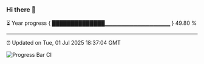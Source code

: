 ### Hi there 👋

⏳ Year progress { ██████████████▁▁▁▁▁▁▁▁▁▁▁▁▁▁▁▁ } 49.80 %

---

⏰ Updated on Tue, 01 Jul 2025 18:37:04 GMT

![Progress Bar CI](https://github.com/DhruviPatel157/GitHub-Actions-Demo/workflows/Progress%20Bar%20CI/badge.svg)
